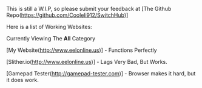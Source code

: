 This is still a W.I.P, so please submit your feedback at [The Github Repo(https://github.com/Cooleli912/SwitchHub)]

Here is a list of Working Websites:

Currently Viewing The **All** Category

[My Website(http://www.eelonline.us)] - Functions Perfectly

[Slither.io(http://www.eelonline.us)] - Lags Very Bad, But Works.

[Gamepad Tester(http://gamepad-tester.com)] - Browser makes it hard, but it does work.
